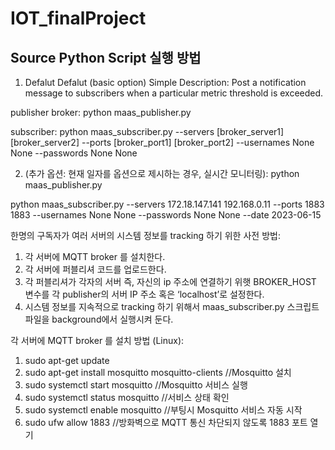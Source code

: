 # IOT_finalProject

## Source Python Script 실행 방법

1. Defalut Defalut (basic option)
Simple Description: Post a notification message to subscribers when a particular metric threshold is exceeded.

publisher broker: python maas_publisher.py

subscriber: python maas_subscriber.py --servers [broker_server1] [broker_server2] --ports [broker_port1] [broker_port2] --usernames None None --passwords None None

2. (추가 옵션: 현재 일자를 옵션으로 제시하는 경우, 실시간 모니터링):
python maas_publisher.py

python maas_subscriber.py --servers 172.18.147.141 192.168.0.11 --ports 1883 1883 --usernames None None --passwords None None --date 2023-06-15

한명의 구독자가 여러 서버의 시스템 정보를 tracking 하기 위한 사전 방법:
1. 각 서버에 MQTT broker 를 설치한다.
2. 각 서버에 퍼블리셔 코드를  업로드한다.
3. 각 퍼블리셔가 각자의 서버 즉, 자신의 ip 주소에 연결하기 위햇 BROKER_HOST 변수를 각 publisher의 서버 IP 주소 혹은 ‘localhost’로 설정한다.
4. 시스템 정보를 지속적으로 tracking 하기 위해서 maas_subscriber.py 스크립트 파일을 background에서 실행시켜 둔다.

각 서버에 MQTT broker 를 설치 방법 (Linux):
1. sudo apt-get update
2. sudo apt-get install mosquitto mosquitto-clients //Mosquitto 설치
3. sudo systemctl start mosquitto //Mosquitto 서비스 실행
4. sudo systemctl status mosquitto //서비스 상태 확인
5. sudo systemctl enable mosquitto //부팅시 Mosquitto 서비스 자동 시작
6. sudo ufw allow 1883 //방화벽으로 MQTT 통신 차단되지 않도록 1883 포트 열기